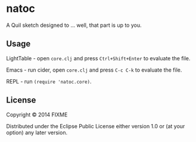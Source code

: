 # natoc

A Quil sketch designed to ... well, that part is up to you.

## Usage

LightTable - open `core.clj` and press `Ctrl+Shift+Enter` to evaluate the file.

Emacs - run cider, open `core.clj` and press `C-c C-k` to evaluate the file.

REPL - run `(require 'natoc.core)`.

## License

Copyright © 2014 FIXME

Distributed under the Eclipse Public License either version 1.0 or (at
your option) any later version.
